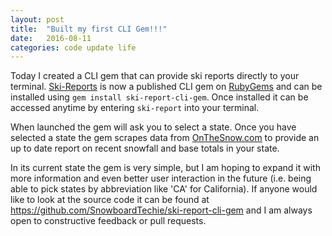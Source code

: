 ```yaml
---
layout: post
title:  "Built my first CLI Gem!!!"
date:   2016-08-11
categories: code update life
---
```

Today I created a CLI gem that can provide ski reports directly to your terminal. [Ski-Reports](https://github.com/SnowboardTechie/ski-report-cli-gem) is now a published CLI gem on [RubyGems](https://rubygems.org/) and can be installed using ```gem install ski-report-cli-gem```. Once installed it can be accessed anytime by entering ```ski-report``` into your terminal.

When launched the gem will ask you to select a state. Once you have selected a state the gem scrapes data from [OnTheSnow.com](http://www.onthesnow.com) to provide an up to date report on recent snowfall and base totals in your state.

In its current state the gem is very simple, but I am hoping to expand it with more information and even better user interaction in the future (i.e. being able to pick states by abbreviation like 'CA' for California). If anyone would like to look at the source code it can be found at https://github.com/SnowboardTechie/ski-report-cli-gem and I am always open to constructive feedback or pull requests.
